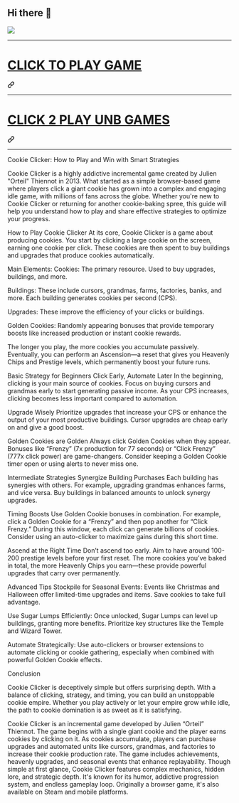 ## Hi there 👋

<p dir="auto"><a href="https://lesson2.guru" rel="nofollow"><img src="https://camo.githubusercontent.com/d34f6714e059ec0e194ecf6c3917518ee36c076629394a5109f48b034b7eef52/68747470733a2f2f316c6573736f6e312e656d61696c2f67616d657a2e706e67" data-canonical-src="https://1lesson1.email/gamez.png" style="max-width: 100%;"></a></p>
<hr>
<div class="markdown-heading" dir="auto"><h1 class="heading-element" dir="auto"><a href="https://mathlessons.blog" rel="nofollow">CLICK TO PLAY GAME</a></h1><a id="user-content-click-to-play-game" class="anchor" aria-label="Permalink: CLICK TO PLAY GAME" href="#click-to-play-game"><svg class="octicon octicon-link" viewBox="0 0 16 16" version="1.1" width="16" height="16" aria-hidden="true"><path d="m7.775 3.275 1.25-1.25a3.5 3.5 0 1 1 4.95 4.95l-2.5 2.5a3.5 3.5 0 0 1-4.95 0 .751.751 0 0 1 .018-1.042.751.751 0 0 1 1.042-.018 1.998 1.998 0 0 0 2.83 0l2.5-2.5a2.002 2.002 0 0 0-2.83-2.83l-1.25 1.25a.751.751 0 0 1-1.042-.018.751.751 0 0 1-.018-1.042Zm-4.69 9.64a1.998 1.998 0 0 0 2.83 0l1.25-1.25a.751.751 0 0 1 1.042.018.751.751 0 0 1 .018 1.042l-1.25 1.25a3.5 3.5 0 1 1-4.95-4.95l2.5-2.5a3.5 3.5 0 0 1 4.95 0 .751.751 0 0 1-.018 1.042.751.751 0 0 1-1.042.018 1.998 1.998 0 0 0-2.83 0l-2.5 2.5a1.998 1.998 0 0 0 0 2.83Z"></path></svg></a></div>
<hr>
<div class="markdown-heading" dir="auto"><h1 class="heading-element" dir="auto"><a href="https://116.203.58.186:444/" rel="nofollow">CLICK 2 PLAY UNB GAMES</a></h1><a id="user-content-click-2-play-unb-games" class="anchor" aria-label="Permalink: CLICK 2 PLAY UNB GAMES" href="#click-2-play-unb-games"><svg class="octicon octicon-link" viewBox="0 0 16 16" version="1.1" width="16" height="16" aria-hidden="true"><path d="m7.775 3.275 1.25-1.25a3.5 3.5 0 1 1 4.95 4.95l-2.5 2.5a3.5 3.5 0 0 1-4.95 0 .751.751 0 0 1 .018-1.042.751.751 0 0 1 1.042-.018 1.998 1.998 0 0 0 2.83 0l2.5-2.5a2.002 2.002 0 0 0-2.83-2.83l-1.25 1.25a.751.751 0 0 1-1.042-.018.751.751 0 0 1-.018-1.042Zm-4.69 9.64a1.998 1.998 0 0 0 2.83 0l1.25-1.25a.751.751 0 0 1 1.042.018.751.751 0 0 1 .018 1.042l-1.25 1.25a3.5 3.5 0 1 1-4.95-4.95l2.5-2.5a3.5 3.5 0 0 1 4.95 0 .751.751 0 0 1-.018 1.042.751.751 0 0 1-1.042.018 1.998 1.998 0 0 0-2.83 0l-2.5 2.5a1.998 1.998 0 0 0 0 2.83Z"></path></svg></a></div>
<hr>

Cookie Clicker: How to Play and Win with Smart Strategies

Cookie Clicker is a highly addictive incremental game created by Julien "Orteil" Thiennot in 2013. What started as a simple browser-based game where players click a giant cookie has grown into a complex and engaging idle game, with millions of fans across the globe. Whether you're new to Cookie Clicker or returning for another cookie-baking spree, this guide will help you understand how to play and share effective strategies to optimize your progress.

How to Play Cookie Clicker
At its core, Cookie Clicker is a game about producing cookies. You start by clicking a large cookie on the screen, earning one cookie per click. These cookies are then spent to buy buildings and upgrades that produce cookies automatically.

Main Elements:
Cookies: The primary resource. Used to buy upgrades, buildings, and more.

Buildings: These include cursors, grandmas, farms, factories, banks, and more. Each building generates cookies per second (CPS).

Upgrades: These improve the efficiency of your clicks or buildings.

Golden Cookies: Randomly appearing bonuses that provide temporary boosts like increased production or instant cookie rewards.

The longer you play, the more cookies you accumulate passively. Eventually, you can perform an Ascension—a reset that gives you Heavenly Chips and Prestige levels, which permanently boost your future runs.

Basic Strategy for Beginners
Click Early, Automate Later
In the beginning, clicking is your main source of cookies. Focus on buying cursors and grandmas early to start generating passive income. As your CPS increases, clicking becomes less important compared to automation.

Upgrade Wisely
Prioritize upgrades that increase your CPS or enhance the output of your most productive buildings. Cursor upgrades are cheap early on and give a good boost.

Golden Cookies are Golden
Always click Golden Cookies when they appear. Bonuses like “Frenzy” (7x production for 77 seconds) or “Click Frenzy” (777x click power) are game-changers. Consider keeping a Golden Cookie timer open or using alerts to never miss one.

Intermediate Strategies
Synergize Building Purchases
Each building has synergies with others. For example, upgrading grandmas enhances farms, and vice versa. Buy buildings in balanced amounts to unlock synergy upgrades.

Timing Boosts
Use Golden Cookie bonuses in combination. For example, click a Golden Cookie for a “Frenzy” and then pop another for “Click Frenzy.” During this window, each click can generate billions of cookies. Consider using an auto-clicker to maximize gains during this short time.

Ascend at the Right Time
Don’t ascend too early. Aim to have around 100-200 prestige levels before your first reset. The more cookies you’ve baked in total, the more Heavenly Chips you earn—these provide powerful upgrades that carry over permanently.

Advanced Tips
Stockpile for Seasonal Events: Events like Christmas and Halloween offer limited-time upgrades and items. Save cookies to take full advantage.

Use Sugar Lumps Efficiently: Once unlocked, Sugar Lumps can level up buildings, granting more benefits. Prioritize key structures like the Temple and Wizard Tower.

Automate Strategically: Use auto-clickers or browser extensions to automate clicking or cookie gathering, especially when combined with powerful Golden Cookie effects.

Conclusion

Cookie Clicker is deceptively simple but offers surprising depth. With a balance of clicking, strategy, and timing, you can build an unstoppable cookie empire. Whether you play actively or let your empire grow while idle, the path to cookie domination is as sweet as it is satisfying.

Cookie Clicker is an incremental game developed by Julien “Orteil” Thiennot. The game begins with a single giant cookie and the player earns cookies by clicking on it. As cookies accumulate, players can purchase upgrades and automated units like cursors, grandmas, and factories to increase their cookie production rate. The game includes achievements, heavenly upgrades, and seasonal events that enhance replayability. Though simple at first glance, Cookie Clicker features complex mechanics, hidden lore, and strategic depth. It's known for its humor, addictive progression system, and endless gameplay loop. Originally a browser game, it's also available on Steam and mobile platforms.
